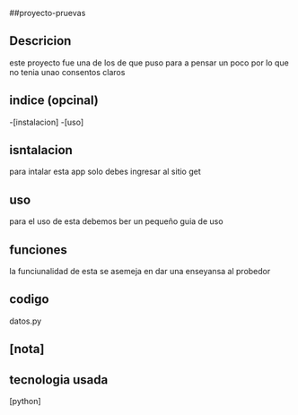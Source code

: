 ##proyecto-pruevas

## Descricion
este proyecto fue una de los de que puso para a pensar un poco por lo que no tenia unao consentos claros 

 ## indice (opcinal)
-[instalacion] 
-[uso]

## isntalacion
para intalar esta app solo debes ingresar al sitio get

## uso
para el uso de esta debemos ber un pequeño guia de uso 

## funciones
la funciunalidad de esta se asemeja en dar una enseyansa al probedor 

## codigo
datos.py

## [nota]

## tecnologia usada
[python]






